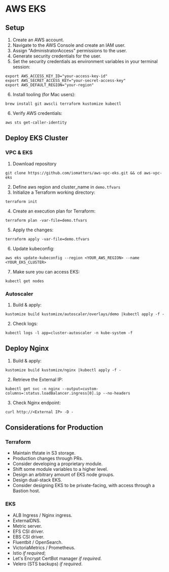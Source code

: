 # AWS EKS

## Setup
 1. Create an AWS account.
 2. Navigate to the AWS Console and create an IAM user.
 3. Assign "AdministratorAccess" permissions to the user.
 4. Generate security credentials for the user.
 5. Set the security credentials as environment variables in your terminal session:
```
export AWS_ACCESS_KEY_ID="your-access-key-id"
export AWS_SECRET_ACCESS_KEY="your-secret-access-key"
export AWS_DEFAULT_REGION="your-region"
```
 6. Install tooling (for Mac users):
```
brew install git awscli terraform kustomize kubectl
```
6. Verify AWS credentials:
```
aws sts get-caller-identity
```
## Deploy EKS Cluster
###  VPC & EKS
1. Download repository
```
git clone https://github.com/iomatters/aws-vpc-eks.git && cd aws-vpc-eks
```
2. Define aws region and cluster_name in `demo.tfvars`
3. Initialize a Terraform working directory:
```
terraform init
```
4. Create an execution plan for Terraform:
```
terraform plan -var-file=demo.tfvars
```
5. Apply the changes:
```
terraform apply -var-file=demo.tfvars
```
6. Update kubeconfig:
```
aws eks update-kubeconfig --region <YOUR_AWS_REGION> --name <YOUR_EKS_CLUSTER>
```
7. Make sure you can access EKS:
```
kubectl get nodes
```
### Autoscaler
1. Build & apply:
```
kustomize build kustomize/autoscaler/overlays/demo |kubectl apply -f -
```
2. Check logs:
```
kubectl logs -l app=cluster-autoscaler -n kube-system -f
```
## Deploy Nginx
1. Build & apply:
```
kustomize build kustomize/nginx |kubectl apply -f -
```
2. Retrieve the External IP:
```
kubectl get svc -n nginx --output=custom-columns=:status.loadBalancer.ingress[0].ip --no-headers
```
3. Check Nginx endpoint:
```
curl http://<External IP> -D -
```
## Considerations for Production
### Terraform
- Maintain tfstate in S3 storage.
- Production changes through PRs.
- Consider developing a proprietary module.
- Shift some module variables to a higher level.
- Design an arbitrary amount of EKS node groups.
- Design dual-stack EKS.
- Consider designing EKS to be private-facing, with access through a Bastion host.

### EKS
- ALB Ingress / Nginx ingress.
- ExternalDNS.
- Metric server.
- EFS CSI driver.
- EBS CSI driver.
- Fluentbit / OpenSearch.
- VictoriaMetrics / Prometheus.
- Istio *if required*;
- Let's Encrypt CertBot manager *if required*.
- Velero (STS backups) *if required*.
